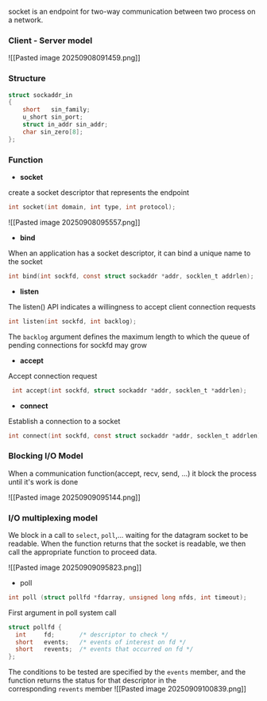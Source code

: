 socket is an endpoint for two-way communication between two process on a network.

### Client - Server model
![[Pasted image 20250908091459.png]]

### Structure
```c
struct sockaddr_in
{
	short   sin_family;
	u_short sin_port;
	struct in_addr sin_addr;
	char sin_zero[8];
};
```


### Function
- **socket**

create a socket descriptor that represents the endpoint
```c
int socket(int domain, int type, int protocol);
```
![[Pasted image 20250908095557.png]]

- **bind**

When an application has a socket descriptor, it can bind a unique name to the socket
```c
int bind(int sockfd, const struct sockaddr *addr, socklen_t addrlen);
```


- **listen**

The listen() API indicates a willingness to accept client connection requests
```c
int listen(int sockfd, int backlog);
```
The  `backlog`  argument defines the maximum length to which the queue of pending connections for sockfd may grow

- **accept**

Accept connection request
```c
 int accept(int sockfd, struct sockaddr *addr, socklen_t *addrlen);
```

- **connect**

Establish a connection to a socket
```c
int connect(int sockfd, const struct sockaddr *addr, socklen_t addrlen);
```


### Blocking I/O Model

When a communication function(accept, recv, send, ...) it block the process until it's work is done 

![[Pasted image 20250909095144.png]]

### I/O multiplexing model

We block in a call to `select`, `poll`,... waiting for the datagram socket to be readable. When the function returns that the socket is readable, we then call the appropriate function to proceed data.

![[Pasted image 20250909095823.png]]

- poll
```c
int poll (struct pollfd *fdarray, unsigned long nfds, int timeout);
```
First argument in poll system call

```c
struct pollfd {
  int     fd;       /* descriptor to check */
  short   events;   /* events of interest on fd */
  short   revents;  /* events that occurred on fd */
};
```
The conditions to be tested are specified by the `events` member, and the function returns the status for that descriptor in the corresponding `revents` member
![[Pasted image 20250909100839.png]]

